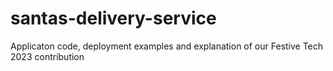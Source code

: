 # santas-delivery-service
Applicaton code, deployment examples and explanation of our Festive Tech 2023 contribution
